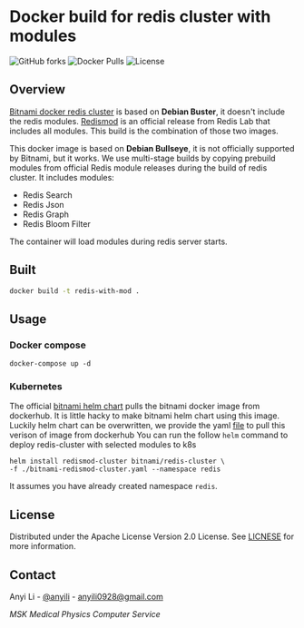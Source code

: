 # Docker build for redis cluster with modules

![GitHub forks](https://img.shields.io/github/forks/msk-mph/bitnami-redismod-cluster?style=plastic)
![Docker Pulls](https://img.shields.io/docker/pulls/anyili/bitnami-redismod-cluster?style=plastic)
![License](https://img.shields.io/github/license/msk-mph/bitnami-redismod-cluster?style=plastic)

## Overview
[Bitnami docker redis cluster](https://github.com/bitnami/bitnami-docker-redis-cluster) is based on **Debian Buster**, it doesn't include the redis modules. 
[Redismod](https://github.com/RedisLabsModules/redismod) is an official release from Redis Lab that includes all modules. This build is the combination of 
those two images. 

This docker image is based on **Debian Bullseye**, it is not officially supported by Bitnami, but it works. 
We use multi-stage builds by copying prebuild modules from official Redis module releases during the build of redis cluster.
It includes modules:

* Redis Search 
* Redis Json 
* Redis Graph
* Redis Bloom Filter 

The container will load modules during redis server starts.

## Built
```bash
docker build -t redis-with-mod .
```

## Usage
### Docker compose
```shell
docker-compose up -d  
```

### Kubernetes 
The official [bitnami helm chart](https://github.com/bitnami/charts/tree/master/bitnami/redis-cluster) pulls the bitnami docker image
from dockerhub. It is little hacky to make bitnami helm chart using this image. 
Luckily helm chart can be overwritten, we provide the yaml [file](bitnami-redismod-cluster.yaml) to pull this verison of image from dockerhub
You can run the follow `helm` command to deploy redis-cluster with selected modules to k8s
```shell
helm install redismod-cluster bitnami/redis-cluster \ 
-f ./bitnami-redismod-cluster.yaml --namespace redis
```
It assumes you have already created namespace `redis`.


## License

Distributed under the Apache License Version 2.0 License. See [LICNESE](LICENSE) for more information.


## Contact

Anyi Li - [@anyili](https://twitter.com/anyili) - anyili0928@gmail.com

*MSK Medical Physics Computer Service*

